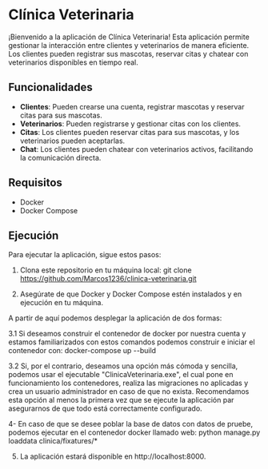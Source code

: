 # Clínica Veterinaria

¡Bienvenido a la aplicación de Clínica Veterinaria! Esta aplicación permite gestionar la interacción entre clientes y veterinarios de manera eficiente. Los clientes pueden registrar sus mascotas, reservar citas y chatear con veterinarios disponibles en tiempo real.

## Funcionalidades

- **Clientes**: Pueden crearse una cuenta, registrar mascotas y reservar citas para sus mascotas.
- **Veterinarios**: Pueden registrarse y gestionar citas con los clientes.
- **Citas**: Los clientes pueden reservar citas para sus mascotas, y los veterinarios pueden aceptarlas.
- **Chat**: Los clientes pueden chatear con veterinarios activos, facilitando la comunicación directa.

## Requisitos

- Docker
- Docker Compose

## Ejecución

Para ejecutar la aplicación, sigue estos pasos:

1. Clona este repositorio en tu máquina local:
    git clone https://github.com/Marcos1236/clinica-veterinaria.git

2. Asegúrate de que Docker y Docker Compose estén instalados y en ejecución en tu máquina.

A partir de aquí podemos desplegar la aplicación de dos formas:

3.1 Si deseamos construir el contenedor de docker por nuestra cuenta y estamos familiarizados con estos comandos podemos construir e iniciar el contenedor con:
    docker-compose up --build

3.2 Si, por el contrario, deseamos una opción más cómoda y sencilla, podemos usar el ejecutable "ClinicaVeterinaria.exe", el cual pone en funcionamiento los contenedores, realiza
    las migraciones no aplicadas y crea un usuario administrador en caso de que no exista. Recomendamos esta opción al menos la primera vez que se ejecute la aplicación par asegurarnos
    de que todo está correctamente configurado.

4- En caso de que se desee poblar la base de datos con datos de pruebe, podemos ejecutar en el contenedor docker llamado web: 
    python manage.py loaddata clinica/fixatures/*

5. La aplicación estará disponible en http://localhost:8000.
